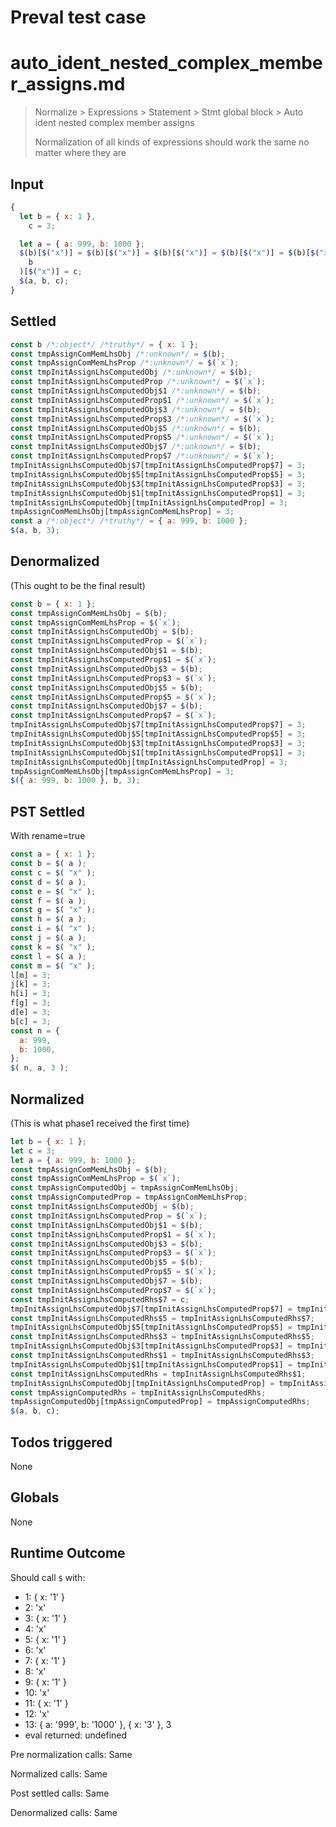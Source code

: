 # Preval test case

# auto_ident_nested_complex_member_assigns.md

> Normalize > Expressions > Statement > Stmt global block > Auto ident nested complex member assigns
>
> Normalization of all kinds of expressions should work the same no matter where they are

## Input

`````js filename=intro
{
  let b = { x: 1 },
    c = 3;

  let a = { a: 999, b: 1000 };
  $(b)[$("x")] = $(b)[$("x")] = $(b)[$("x")] = $(b)[$("x")] = $(b)[$("x")] = $(
    b
  )[$("x")] = c;
  $(a, b, c);
}
`````


## Settled


`````js filename=intro
const b /*:object*/ /*truthy*/ = { x: 1 };
const tmpAssignComMemLhsObj /*:unknown*/ = $(b);
const tmpAssignComMemLhsProp /*:unknown*/ = $(`x`);
const tmpInitAssignLhsComputedObj /*:unknown*/ = $(b);
const tmpInitAssignLhsComputedProp /*:unknown*/ = $(`x`);
const tmpInitAssignLhsComputedObj$1 /*:unknown*/ = $(b);
const tmpInitAssignLhsComputedProp$1 /*:unknown*/ = $(`x`);
const tmpInitAssignLhsComputedObj$3 /*:unknown*/ = $(b);
const tmpInitAssignLhsComputedProp$3 /*:unknown*/ = $(`x`);
const tmpInitAssignLhsComputedObj$5 /*:unknown*/ = $(b);
const tmpInitAssignLhsComputedProp$5 /*:unknown*/ = $(`x`);
const tmpInitAssignLhsComputedObj$7 /*:unknown*/ = $(b);
const tmpInitAssignLhsComputedProp$7 /*:unknown*/ = $(`x`);
tmpInitAssignLhsComputedObj$7[tmpInitAssignLhsComputedProp$7] = 3;
tmpInitAssignLhsComputedObj$5[tmpInitAssignLhsComputedProp$5] = 3;
tmpInitAssignLhsComputedObj$3[tmpInitAssignLhsComputedProp$3] = 3;
tmpInitAssignLhsComputedObj$1[tmpInitAssignLhsComputedProp$1] = 3;
tmpInitAssignLhsComputedObj[tmpInitAssignLhsComputedProp] = 3;
tmpAssignComMemLhsObj[tmpAssignComMemLhsProp] = 3;
const a /*:object*/ /*truthy*/ = { a: 999, b: 1000 };
$(a, b, 3);
`````


## Denormalized
(This ought to be the final result)

`````js filename=intro
const b = { x: 1 };
const tmpAssignComMemLhsObj = $(b);
const tmpAssignComMemLhsProp = $(`x`);
const tmpInitAssignLhsComputedObj = $(b);
const tmpInitAssignLhsComputedProp = $(`x`);
const tmpInitAssignLhsComputedObj$1 = $(b);
const tmpInitAssignLhsComputedProp$1 = $(`x`);
const tmpInitAssignLhsComputedObj$3 = $(b);
const tmpInitAssignLhsComputedProp$3 = $(`x`);
const tmpInitAssignLhsComputedObj$5 = $(b);
const tmpInitAssignLhsComputedProp$5 = $(`x`);
const tmpInitAssignLhsComputedObj$7 = $(b);
const tmpInitAssignLhsComputedProp$7 = $(`x`);
tmpInitAssignLhsComputedObj$7[tmpInitAssignLhsComputedProp$7] = 3;
tmpInitAssignLhsComputedObj$5[tmpInitAssignLhsComputedProp$5] = 3;
tmpInitAssignLhsComputedObj$3[tmpInitAssignLhsComputedProp$3] = 3;
tmpInitAssignLhsComputedObj$1[tmpInitAssignLhsComputedProp$1] = 3;
tmpInitAssignLhsComputedObj[tmpInitAssignLhsComputedProp] = 3;
tmpAssignComMemLhsObj[tmpAssignComMemLhsProp] = 3;
$({ a: 999, b: 1000 }, b, 3);
`````


## PST Settled
With rename=true

`````js filename=intro
const a = { x: 1 };
const b = $( a );
const c = $( "x" );
const d = $( a );
const e = $( "x" );
const f = $( a );
const g = $( "x" );
const h = $( a );
const i = $( "x" );
const j = $( a );
const k = $( "x" );
const l = $( a );
const m = $( "x" );
l[m] = 3;
j[k] = 3;
h[i] = 3;
f[g] = 3;
d[e] = 3;
b[c] = 3;
const n = {
  a: 999,
  b: 1000,
};
$( n, a, 3 );
`````


## Normalized
(This is what phase1 received the first time)

`````js filename=intro
let b = { x: 1 };
let c = 3;
let a = { a: 999, b: 1000 };
const tmpAssignComMemLhsObj = $(b);
const tmpAssignComMemLhsProp = $(`x`);
const tmpAssignComputedObj = tmpAssignComMemLhsObj;
const tmpAssignComputedProp = tmpAssignComMemLhsProp;
const tmpInitAssignLhsComputedObj = $(b);
const tmpInitAssignLhsComputedProp = $(`x`);
const tmpInitAssignLhsComputedObj$1 = $(b);
const tmpInitAssignLhsComputedProp$1 = $(`x`);
const tmpInitAssignLhsComputedObj$3 = $(b);
const tmpInitAssignLhsComputedProp$3 = $(`x`);
const tmpInitAssignLhsComputedObj$5 = $(b);
const tmpInitAssignLhsComputedProp$5 = $(`x`);
const tmpInitAssignLhsComputedObj$7 = $(b);
const tmpInitAssignLhsComputedProp$7 = $(`x`);
const tmpInitAssignLhsComputedRhs$7 = c;
tmpInitAssignLhsComputedObj$7[tmpInitAssignLhsComputedProp$7] = tmpInitAssignLhsComputedRhs$7;
const tmpInitAssignLhsComputedRhs$5 = tmpInitAssignLhsComputedRhs$7;
tmpInitAssignLhsComputedObj$5[tmpInitAssignLhsComputedProp$5] = tmpInitAssignLhsComputedRhs$5;
const tmpInitAssignLhsComputedRhs$3 = tmpInitAssignLhsComputedRhs$5;
tmpInitAssignLhsComputedObj$3[tmpInitAssignLhsComputedProp$3] = tmpInitAssignLhsComputedRhs$3;
const tmpInitAssignLhsComputedRhs$1 = tmpInitAssignLhsComputedRhs$3;
tmpInitAssignLhsComputedObj$1[tmpInitAssignLhsComputedProp$1] = tmpInitAssignLhsComputedRhs$1;
const tmpInitAssignLhsComputedRhs = tmpInitAssignLhsComputedRhs$1;
tmpInitAssignLhsComputedObj[tmpInitAssignLhsComputedProp] = tmpInitAssignLhsComputedRhs;
const tmpAssignComputedRhs = tmpInitAssignLhsComputedRhs;
tmpAssignComputedObj[tmpAssignComputedProp] = tmpAssignComputedRhs;
$(a, b, c);
`````


## Todos triggered


None


## Globals


None


## Runtime Outcome


Should call `$` with:
 - 1: { x: '1' }
 - 2: 'x'
 - 3: { x: '1' }
 - 4: 'x'
 - 5: { x: '1' }
 - 6: 'x'
 - 7: { x: '1' }
 - 8: 'x'
 - 9: { x: '1' }
 - 10: 'x'
 - 11: { x: '1' }
 - 12: 'x'
 - 13: { a: '999', b: '1000' }, { x: '3' }, 3
 - eval returned: undefined

Pre normalization calls: Same

Normalized calls: Same

Post settled calls: Same

Denormalized calls: Same
